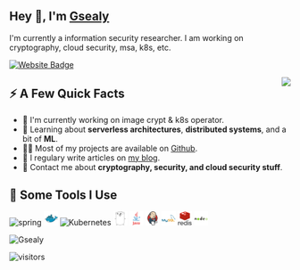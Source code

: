 <h2>Hey 👋, I'm <a href="https://gsealy.cn/">Gsealy</a></h2>
<p>I'm currently a information security researcher. I am working on cryptography, cloud security, msa, k8s, etc.</p>
<p><a href="https://gsealy.cn"><img src="https://img.shields.io/badge/-gsealy.cn-4E69C8?style=flat-square&amp;labelColor=4E69C8&amp;logo=Firefox&amp;link=https://gsealy.cn" alt="Website Badge"></a></p>
<img align="right" src="https://media1.giphy.com/media/13HgwGsXF0aiGY/giphy.gif" />
<h2>⚡️ A Few Quick Facts</h2>
<ul>
<li>🔭 I'm currently working on image crypt &amp; k8s operator.</li>
<li>🧐 Learning about <strong>serverless architectures</strong>, <strong>distributed systems</strong>, and a bit of <strong>ML</strong>.</li>
<li>👨‍💻 Most of my projects are available on <a href="https://github.com/Gsealy">Github</a>.</li>
<li>📝 I regulary write articles on <a href="https://gsealy.cn">my blog</a>.</li>
<li>💬 Contact me about <strong>cryptography, security, and cloud security stuff</strong>.</li>
</ul>
<h2>🚀 Some Tools I Use</h2>
<p align="left">
<img src="https://www.vectorlogo.zone/logos/springio/springio-icon.svg" alt="spring" width="25" height="25" />
<img src="https://raw.githubusercontent.com/devicons/devicon/master/icons/docker/docker-original.svg" alt="Docker" width="25" height="25" />
<img src="https://www.vectorlogo.zone/logos/kubernetes/kubernetes-icon.svg" alt="Kubernetes" width="25" height="25" />
<img src="https://raw.githubusercontent.com/devicons/devicon/master/icons/go/go-line.svg" alt="go" width="25" height="25" />
<img src="https://raw.githubusercontent.com/devicons/devicon/master/icons/java/java-original-wordmark.svg" alt="java" width="25" height="25" />
<img src="https://raw.githubusercontent.com/devicons/devicon/master/icons/jenkins/jenkins-original.svg" alt="jenkins" width="25" height="25" />
<img src="https://raw.githubusercontent.com/devicons/devicon/master/icons/mysql/mysql-original-wordmark.svg" alt="mysql" width="25" height="25" />
<img src="https://raw.githubusercontent.com/devicons/devicon/master/icons/redis/redis-original-wordmark.svg" alt="redis" width="25" height="25" />
<img src="https://raw.githubusercontent.com/devicons/devicon/master/icons/nodejs/nodejs-original-wordmark.svg" alt="nodejs" width="25" height="25" />
</p>
<img src="https://github-readme-stats.vercel.app/api?username=Gsealy&show_icons=true&count_private=true" alt="Gsealy" />
<p><img src="https://visitor-badge.glitch.me/badge?page_id=Gsealy.Gsealy" alt="visitors"></p>
